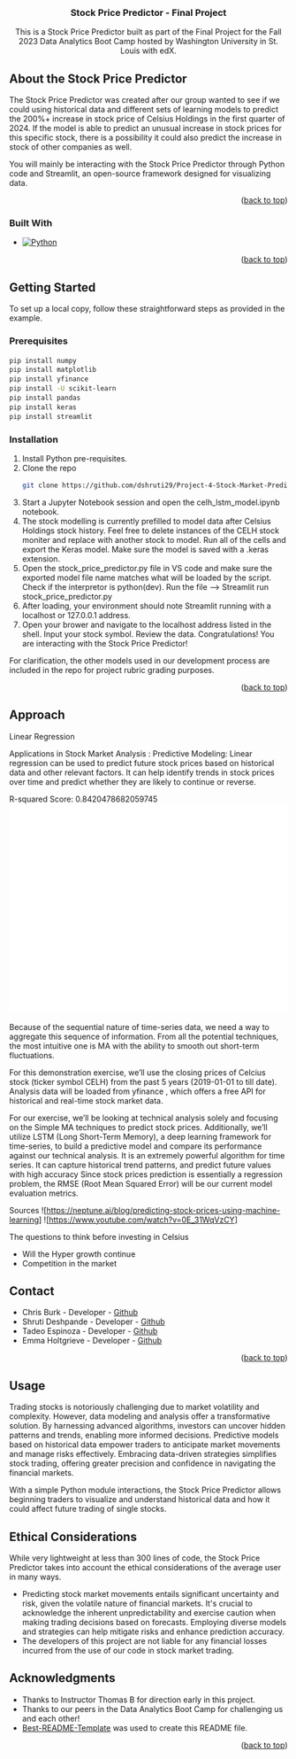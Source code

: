 <a name="readme-top"></a>
<!-- PROJECT 4 README -->

<!-- SAVE THESE NICE PARTS FOR WHEN THE REPO IS PUBLIC
***[![Contributors][contributors-shield]][contributors-url]
***[![Forks][forks-shield]][forks-url]
***[![Stargazers][stars-shield]][stars-url]
***[![Issues][issues-shield]][issues-url]
-->

<!-- PROJECT LOGO -->
<br />
<div align="center">

<h3 align="center">Stock Price Predictor - Final Project</h3>

  <p align="center">
    This is a Stock Price Predictor built as part of the Final Project for the Fall 2023 Data Analytics Boot Camp hosted by Washington University in St. Louis with edX.
    <br />
  </p>
</div>

<!-- ABOUT THE PROJECT -->
## About the Stock Price Predictor

The Stock Price Predictor was created after our group wanted to see if we could using historical data and different sets of learning models to predict the 200%+ increase in stock price of Celsius Holdings in the first quarter of 2024. If the model is able to predict an unusual increase in stock prices for this specific stock, there is a possibility it could also predict the increase in stock of other companies as well. 

You will mainly be interacting with the Stock Price Predictor through Python code and Streamlit, an open-source framework designed for visualizing data.

<p align="right">(<a href="#readme-top">back to top</a>)</p>

### Built With

* [![Python][Python.com]][Python-url]

<p align="right">(<a href="#readme-top">back to top</a>)</p>

<!-- GETTING STARTED -->
## Getting Started

To set up a local copy, follow these straightforward steps as provided in the example.

### Prerequisites


  ```sh
  pip install numpy
  pip install matplotlib
  pip install yfinance
  pip install -U scikit-learn
  pip install pandas
  pip install keras
  pip install streamlit
  ```


<!-- INSTALLATION -->
### Installation

1. Install Python pre-requisites. 
2. Clone the repo
   ```sh
   git clone https://github.com/dshruti29/Project-4-Stock-Market-Prediction.git
   ```
3. Start a Jupyter Notebook session and open the celh_lstm_model.ipynb notebook. 
4. The stock modelling is currently prefilled to model data after Celsius Holdings stock history. Feel free to delete instances of the CELH stock moniter and replace with another stock to model. Run all of the cells and export the Keras model. Make sure the model is saved with a .keras extension.
5. Open the stock_price_predictor.py file in VS code and make sure the exported model file name matches what will be loaded by the script. Check if the interpretor is python(dev). Run the file --> Streamlit run stock_price_predictor.py
6. After loading, your environment should note Streamlit running with a localhost or 127.0.0.1 address.
7. Open your brower and navigate to the localhost address listed in the shell. Input your stock symbol. Review the data. Congratulations! You are interacting with the Stock Price Predictor!

For clarification, the other models used in our development process are included in the repo for project rubric grading purposes. 
<p align="right">(<a href="#readme-top">back to top</a>)</p>


<!-- Approach -->
## Approach

Linear Regression 

Applications in Stock Market Analysis : 
Predictive Modeling: Linear regression can be used to predict future stock prices based on historical data and other relevant factors.
It can help identify trends in stock prices over time and predict whether they are likely to continue or reverse.

R-squared Score: 0.8420478682059745
![Linear Regression](linearregression.png)

Because of the sequential nature of time-series data, we need a way to aggregate this sequence of information. From all the potential techniques, the most intuitive one is MA with the ability to smooth out short-term fluctuations.

For this demonstration exercise, we’ll use the closing prices of Celcius stock (ticker symbol CELH) from the past 5 years (2019-01-01 to till date). Analysis data will be loaded from yfinance , which offers a free API for historical and real-time stock market data. 

For our exercise, we’ll be looking at technical analysis solely and focusing on the Simple MA  techniques to predict stock prices. Additionally, we’ll utilize LSTM (Long Short-Term Memory), a deep learning framework for time-series, to build a predictive model and compare its performance against our technical analysis.
It is an extremely powerful algorithm for time series. It can capture historical trend patterns, and predict future values with high accuracy
Since stock prices prediction is essentially a regression problem, the RMSE (Root Mean Squared Error) will be our current model evaluation metrics. 


Sources
![https://neptune.ai/blog/predicting-stock-prices-using-machine-learning]
![https://www.youtube.com/watch?v=0E_31WqVzCY]

The questions to think before investing in Celsius 

- Will the Hyper growth continue 
- Competition in the market  


<!-- CONTACT -->
## Contact

* Chris Burk - Developer - [Github](https://github.com/burk992)
* Shruti Deshpande - Developer - [Github](https://github.com/dshruti29)
* Tadeo Espinoza - Developer - [Github](https://github.com/Tadespi)
* Emma Holtgrieve - Developer - [Github](https://github.com/eholtgrieve)



<p align="right">(<a href="#readme-top">back to top</a>)</p>

<!-- USAGE EXAMPLES -->
## Usage 

Trading stocks is notoriously challenging due to market volatility and complexity. However, data modeling and analysis offer a transformative solution. By harnessing advanced algorithms, investors can uncover hidden patterns and trends, enabling more informed decisions. Predictive models based on historical data empower traders to anticipate market movements and manage risks effectively. Embracing data-driven strategies simplifies stock trading, offering greater precision and confidence in navigating the financial markets.

With a simple Python module interactions, the Stock Price Predictor allows beginning traders to visualize and understand historical data and how it could affect future trading of single stocks.

<!-- ETHICAL CONSIDERATIONS -->
## Ethical Considerations 

While very lightweight at less than 300 lines of code, the Stock Price Predictor takes into account the ethical considerations of the average user in many ways. 

* Predicting stock market movements entails significant uncertainty and risk, given the volatile nature of financial markets. It's crucial to acknowledge the inherent unpredictability and exercise caution when making trading decisions based on forecasts. Employing diverse models and strategies can help mitigate risks and enhance prediction accuracy.
* The developers of this project are not liable for any financial losses incurred from the use of our code in stock market trading.

<!-- ACKNOWLEDGMENTS -->
## Acknowledgments

* Thanks to Instructor Thomas B for direction early in this project.
* Thanks to our peers in the Data Analytics Boot Camp for challenging us and each other!
* [Best-README-Template](https://github.com/othneildrew/Best-README-Template) was used to create this README file. 

<p align="right">(<a href="#readme-top">back to top</a>)</p>



<!-- MARKDOWN LINKS & IMAGES -->
<!-- https://www.markdownguide.org/basic-syntax/#reference-style-links -->
[contributors-shield]: https://img.shields.io/github/contributors/prowoody/Project-3.svg?style=for-the-badge
[contributors-url]: https://github.com/Tadespi/Project_4/graphs/contributors
[forks-shield]: https://img.shields.io/github/forks/tadespi/Project_4.svg?style=for-the-badge
[forks-url]: https://github.com/Tadespi/Project_4/network/members
[stars-shield]: https://img.shields.io/github/stars/tadespi/Project_4.svg?style=for-the-badge
[stars-url]: https://github.com/Tadespi/Project_4/stargazers
[issues-shield]: https://img.shields.io/github/issues/tadespi/Project_4.svg?style=for-the-badge
[issues-url]: https://github.com/Tadespi/Project_4/issues
[license-shield]: https://img.shields.io/github/license/tadespi/Project_4.svg?style=for-the-badge
[license-url]: https://github.com/Tadespi/Project_4/blob/master/LICENSE.txt
[Python.com]: https://img.shields.io/badge/Python-ffde57?style=for-the-badge&logo=Python&logoColor=white
[Python-url]: https://www.python.org/
[CSS.com]: https://img.shields.io/badge/CSS-563D7C?style=for-the-badge&logo=CSS3&logoColor=white
[CSS-url]: https://www.w3schools.com/css/
[JS.com]: https://img.shields.io/badge/JavaScript-F0DB4F?style=for-the-badge&logo=Javascript&logoColor=black
[JS-url]: https://www.javascript.com/
